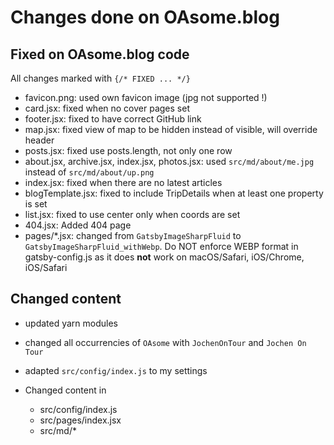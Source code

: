 # Changes done on OAsome.blog

## Fixed on OAsome.blog code

All changes marked with `{/* FIXED ... */}`

* favicon.png: used own favicon image (jpg not supported !)
* card.jsx: fixed when no cover pages set
* footer.jsx: fixed to have correct GitHub link
* map.jsx: fixed view of map to be hidden instead of visible, will override header
* posts.jsx: fixed use posts.length, not only one row
* about.jsx, archive.jsx, index.jsx, photos.jsx: used `src/md/about/me.jpg` instead of `src/md/about/up.png`
* index.jsx: fixed when there are no latest articles
* blogTemplate.jsx: fixed to include TripDetails when at least one property is set
* list.jsx: fixed to use center only when coords are set
* 404.jsx: Added 404 page
* pages/*.jsx: changed from `GatsbyImageSharpFluid` to `GatsbyImageSharpFluid_withWebp`. Do NOT enforce WEBP format in gatsby-config.js as it does **not** work on macOS/Safari, iOS/Chrome, iOS/Safari

## Changed content

* updated yarn modules
* changed all occurrencies of `OAsome` with `JochenOnTour` and `Jochen On Tour`
* adapted `src/config/index.js` to my settings

* Changed content in
  * src/config/index.js
  * src/pages/index.jsx
  * src/md/*
